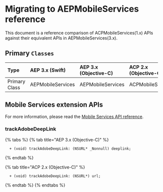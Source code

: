 # Migrating to AEPMobileServices reference

This document is a reference comparison of ACPMobileServices(1.x) APIs against their equivalent APIs in AEPMobileServices(3.x).

## Primary `Classes`

| Type | AEP 3.x (Swift) | AEP 3.x (Objective-C) | ACP 2.x (Objective-C) |
| :--- | :--- | :--- | :--- |
| Primary Class | AEPMobileServices | AEPMobileServices | ACPMobileServices |

## Mobile Services extension APIs

For more information, please read the [Mobile Services API reference](https://aep-sdks.gitbook.io/docs/using-mobile-extensions/adobe-analytics-mobile-services/mobileservices-api-reference).

### trackAdobeDeepLink

{% tabs %}
{% tab title="AEP 3.x (Objective-C)" %}
```objc
  + (void) trackAdobeDeepLink: (NSURL* _Nonnull) deeplink;
```
{% endtab %}

{% tab title="ACP 2.x (Objective-C)" %}
```objc
  + (void) trackAdobeDeepLink: (NSURL*) url;
```
{% endtab %}
{% endtabs %}

